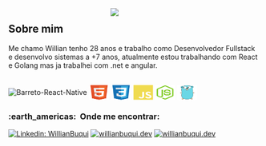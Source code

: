 
<img align="right" width="300" src="https://i2.wp.com/allhtaccess.info/wp-content/uploads/2018/03/programming.gif?fit=1281%2C716&ssl=1" />

<h2>Sobre mim</h2>

<p>
  Me chamo Willian tenho 28 anos e trabalho como Desenvolvedor Fullstack e desenvolvo sistemas a 
  +7 anos, atualmente estou trabalhando com React e Golang mas ja trabalhei com .net e angular.
</p>


<div style="display: inline_block"><br>
  <img align="center" alt="Barreto-React-Native" height="30" width="40" src="https://cdn.jsdelivr.net/gh/devicons/devicon/icons/react/react-original.svg" />
  <img align="center" alt="Barreto-HTML" height="30" width="40" src="https://raw.githubusercontent.com/devicons/devicon/master/icons/html5/html5-original.svg">
  <img align="center" alt="Barreto-CSS" height="30" width="40" src="https://raw.githubusercontent.com/devicons/devicon/master/icons/css3/css3-original.svg">
 <img align="center" alt="Barreto-Js" height="30" width="40" src="https://raw.githubusercontent.com/devicons/devicon/master/icons/javascript/javascript-plain.svg"> 
  <img align="center" alt="Barreto-nodejs" height="30" width="40" src="https://raw.githubusercontent.com/devicons/devicon/master/icons/nodejs/nodejs-original.svg">
 <img align="center" alt="Barreto-GO" height="30" width="40" 
src="https://raw.githubusercontent.com/devicons/devicon/master/icons/go/go-original.svg">
</div>

<h3> :earth_americas: &nbsp;Onde me encontrar: </h3> 

[![Linkedin: WillianBuqui](https://img.shields.io/badge/-WillianBuqui-blue?style=flat-square&logo=Linkedin&logoColor=white&link=https://www.linkedin.com/in/willian-buqui-146409a4)](https://www.linkedin.com/in/willian-buqui-146409a4)
[![willianbuqui.dev](https://img.shields.io/badge/Website-46a2f1.svg?&style=flat-square&logo=Google-Chrome&logoColor=white&link=https://app.willianbuqui.dev/)](https://app.willianbuqui.dev/)
[![willianbuqui.dev](https://img.shields.io/badge/-Willian-black?style=flat-square&logo=Medium&logoColor=white&link=https://medium.com/@willian.buqui/)](https://medium.com/@willian.buqui)
